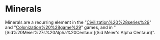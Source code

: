 # Minerals

Minerals are a recurring element in the "[Civilization%20%28series%29](Civilization)" and "[Colonization%20%28game%29](Colonization)" games, and in "[Sid%20Meier%27s%20Alpha%20Centauri](Sid Meier's Alpha Centauri)".